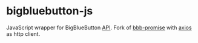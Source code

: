 # bigbluebutton-js

JavaScript wrapper for BigBlueButton [API](https://docs.bigbluebutton.org/dev/api). Fork of [bbb-promise](https://github.com/erobl/bbb-promise) with [axios](https://github.com/axios/axios) as http client.
